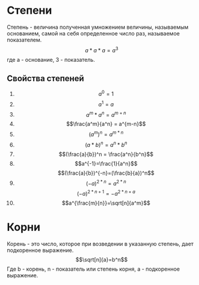 # Степени
Степень - величина полученная умножением величины, называемым основанием, самой на  себя определенное число раз, называемое показателем.
$$
a * a * a = a^3
$$
где a - основание, 3 - показатель.
## Свойства степеней
1) $$a^0 = 1$$
2) $$a^1 = a$$
3) $$a^m*a^n = a^{m+n}$$
4) $$\frac{a^m}{a^n} = a^{m-n}$$
5) $$(a^m)^n=a^{m*n}$$
6) $$(a*b)^n = a^n*b^n$$
7) $$(\frac{a}{b})^n = \frac{a^n}{b^n}$$
8) $$a^{-1}=\frac{1}{a^n}$$
   $$(\frac{a}{b})^{-n}=(\frac{b}{a})^n$$
9) $$(-a)^{2*n} = a^{2*n}$$
   $$(-a)^{2*n+1}=-a^{2*n+a}$$
10) $$a^{\frac{m}{n}}=\sqrt[n]{a^m}$$
# Корни
Корень - это число, которое при возведении в указанную степень, дает подкоренное выражение.
$$\sqrt[n]{a}=b^n$$
Где b - корень, n - показатель или степень корня, a - подкоренное выражение.
